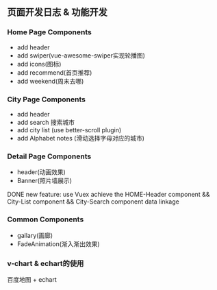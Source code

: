 ## 页面开发日志 & 功能开发

### Home Page Components  
- add header 
- add swiper(vue-awesome-swiper实现轮播图)
- add icons(图标)
- add recommend(首页推荐)
- add weekend(周末去哪)

### City Page Components  
- add header  
- add search 搜索城市 
- add city list (use better-scroll plugin)
- add Alphabet notes (滑动选择字母对应的城市)

### Detail Page Components 
- header(动画效果)
- Banner(照片墙展示)

DONE new feature: use Vuex achieve the HOME-Header component && City-List component && City-Search component data linkage

### Common Components 
- gallary(画廊)
- FadeAnimation(渐入渐出效果)

### v-chart & echart的使用

百度地图 + echart





